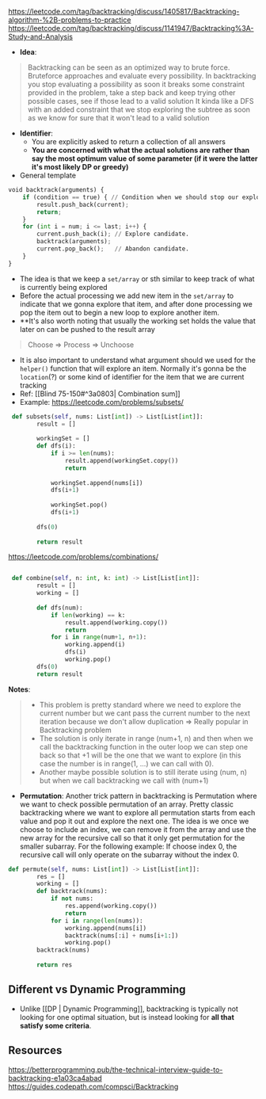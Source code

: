 https://leetcode.com/tag/backtracking/discuss/1405817/Backtracking-algorithm-%2B-problems-to-practice
https://leetcode.com/tag/backtracking/discuss/1141947/Backtracking%3A-Study-and-Analysis
- **Idea**:
> Backtracking can be seen as an optimized way to brute force. Bruteforce approaches and evaluate every  possibility. 
> In backtracking you stop evaluating a possibility as soon it breaks some constraint provided in the problem, take a step back and keep trying other possible cases, see if those lead to a valid solution
> It kinda like a DFS with an added constraint that we stop exploring the subtree as soon as we know for sure that it won't lead to a valid solution
- **Identifier**:
	- You are explicitly asked to return a collection of all answers
	- **You are concerned with what the actual solutions are rather than say the most optimum value of some parameter (if it were the latter it's most likely DP or greedy)**
- General template
```python
void backtrack(arguments) {
	if (condition == true) { // Condition when we should stop our exploration.
		result.push_back(current);
		return;
	}
	for (int i = num; i <= last; i++) {
		current.push_back(i); // Explore candidate.
		backtrack(arguments);
		current.pop_back();   // Abandon candidate.
	}
}
```
- The idea is that we keep a `set/array` or sth similar to keep track of what is currently being explored
- Before the actual processing we add new item in the `set/array` to indicate that we gonna explore that item, and after done processing we pop the item out to begin a new loop to explore another item.
- **It's also worth noting that usually the working set holds the value that later on can be pushed to the result array
> Choose => Process => Unchoose
- It is also important to understand what argument should we used for the `helper()` function that will explore an item. Normally it's gonna be the `location`(?) or some kind of identifier for the item that we are current tracking
- Ref: [[Blind 75-150#^3a0803| Combination sum]]
- Example: 
https://leetcode.com/problems/subsets/
```python
 def subsets(self, nums: List[int]) -> List[List[int]]:
        result = []
        
        workingSet = []
        def dfs(i):
            if i >= len(nums):
                result.append(workingSet.copy())
                return
            
            workingSet.append(nums[i])
            dfs(i+1)
            
            workingSet.pop()
            dfs(i+1)
            
        dfs(0)
        
        return result
```
https://leetcode.com/problems/combinations/
```python

 def combine(self, n: int, k: int) -> List[List[int]]:
        result = []
        working = []
        
        def dfs(num):
            if len(working) == k:
                result.append(working.copy())
                return
            for i in range(num+1, n+1):
                working.append(i)
                dfs(i)
                working.pop()
        dfs(0)
        return result
```
**Notes**:
> - This problem is pretty standard where we need to explore the current number but we cant pass the current number to the next iteration because we don't allow duplication => Really popular in Backtracking problem
> - The solution is only iterate in range (num+1, n) and then when we call the backtracking function in the outer loop we can step one back so that +1 will be the one that we want to explore (in this case the number is in range(1, ...) we can call with 0).
> - Another maybe possible solution is to still iterate using (num, n) but when we call backtracking we call with (num+1)
- **Permutation**: Another trick pattern in backtracking is Permutation where we want to check possible permutation of an array. Pretty classic backtracking where we want to explore all permutation starts from each value and pop it out and explore the next one. The idea is we once we choose to include an index, we can remove it from the array and use the new array for the recursive call so that it only get permutation for the smaller subarray. For the following example: If choose index 0, the recursive call will only operate on the subarray without the index 0.
```python
def permute(self, nums: List[int]) -> List[List[int]]:
        res = []
		working = []
		def backtrack(nums):
			if not nums:
				res.append(working.copy())
				return
			for i in range(len(nums)):
				working.append(nums[i])
				backtrack(nums[:i] + nums[i+1:])
				working.pop()
		backtrack(nums)
		
		return res
```
## Different vs Dynamic Programming
- Unlike [[DP | Dynamic Programming]], backtracking is typically not looking for one optimal situation, but is instead looking for **all that satisfy some criteria**.

## Resources
https://betterprogramming.pub/the-technical-interview-guide-to-backtracking-e1a03ca4abad
https://guides.codepath.com/compsci/Backtracking